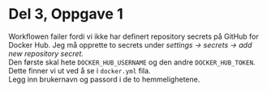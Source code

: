 # Del 3, Oppgave 1

Workflowen failer fordi vi ikke har definert repository secrets på GitHub for Docker Hub. Jeg må opprette to secrets under *settings -> secrets -> add new repository secret.* <br>
Den første skal hete ```DOCKER_HUB_USERNAME``` og den andre ``DOCKER_HUB_TOKEN``. Dette finner vi ut ved å se i ````docker.yml```` fila.<br>
Legg inn brukernavn og passord i de to hemmelighetene. 

